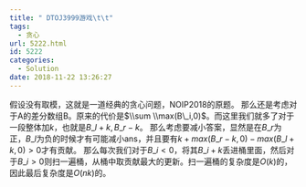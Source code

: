 ```yaml
---
title: " DTOJ3999游戏\t\t"
tags:
  - 贪心
url: 5222.html
id: 5222
categories:
  - Solution
date: 2018-11-22 13:26:27
---
```


假设没有取模，这就是一道经典的贪心问题，NOIP2018的原题。 那么还是考虑对于A的差分数组B。原来的代价是$\\sum \\max(B\_i,0)$。而这里我们就多了对于一段整体加$k$，也就是$B\_l+k,B\_r-k$。 那么考虑要减小答案，显然是在$B\_r$为正，$B\_l$为负的时候才有可能减小ans，并且要有$k+max(B\_r-k,0)-max(B\_l+k,0)>0$才有贡献。 那么每次我们对于$B\_i<0$，将其$B\_i+k$丢进桶里面，然后对于$B\_i>0$则扫一遍桶，从桶中取贡献最大的更新。扫一遍桶的复杂度是$O(k)$的，因此最后复杂度是$O(nk)$的。